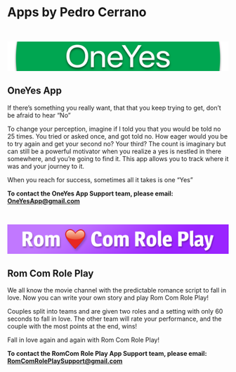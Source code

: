 
# Apps by Pedro Cerrano

<br>

![screenshot](/assets/images/OneYes-Header_Thin.png)
## OneYes App

If there’s something you really want, that that you keep trying to get, don’t be afraid to hear “No”

To change your perception, imagine if I told you that you would be told no 25 times. You tried or asked once, and got told no. How eager would you be to try again and get your second no? Your third? The count is imaginary but can still be a powerful motivator when you realize a yes is nestled in there somewhere, and you’re going to find it. This app allows you to track where it was and your journey to it.

When you reach for success, sometimes all it takes is one “Yes”

**To contact the OneYes App Support team, please email: OneYesApp@gmail.com**

<br>

![screenshot](/assets/images/RomComRolePlay-Header_Thin.png)

## Rom Com Role Play

We all know the movie channel with the predictable romance script to fall in love. Now you can write your own story and play Rom Com Role Play!

Couples split into teams and are given two roles and a setting with only 60 seconds to fall in love. The other team will rate your performance, and the couple with the most points at the end, wins!

Fall in love again and again with Rom Com Role Play!

**To contact the RomCom Role Play App Support team, please email: RomComRolePlaySupport@gmail.com**

